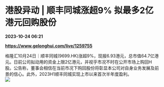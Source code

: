# 港股异动 | 顺丰同城涨超9% 拟最多2亿港元回购股份

**2023-10-24 06:21**

**https://www.gelonghui.com/live/1259755**

格隆汇10月24日｜顺丰同城(9699.HK)涨超9%，现报6.93港元，总市值64.7亿港元。日前公司拟动用的资金上限2亿港元，并视乎市况不时在公开市场上购回H股。公告称，董事会相信在当前市况下购回股份将彰显本公司对自身业务发展及前景的信心。此外，2023H1顺丰同城实现上市以来首次半年度盈利。  
![](https://img5.gelonghui.com/live/ed9ff-382c4d61-7c90-4181-b3c1-773e6b60f0d8.png)